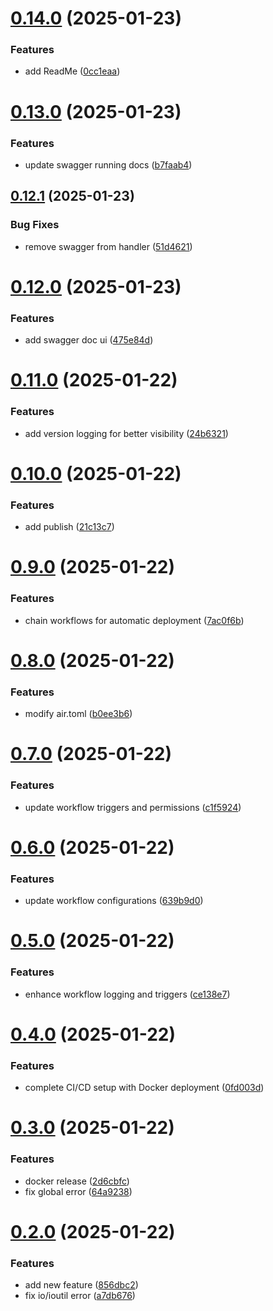 # [0.14.0](https://github.com/rowjay007/walkit/compare/v0.13.0...v0.14.0) (2025-01-23)


### Features

* add ReadMe ([0cc1eaa](https://github.com/rowjay007/walkit/commit/0cc1eaa7ebcda2c37a55a82bb0213bc2ac7b2a19))

# [0.13.0](https://github.com/rowjay007/walkit/compare/v0.12.1...v0.13.0) (2025-01-23)


### Features

* update swagger running docs ([b7faab4](https://github.com/rowjay007/walkit/commit/b7faab43174fd79978294de0af732ce96afecced))

## [0.12.1](https://github.com/rowjay007/walkit/compare/v0.12.0...v0.12.1) (2025-01-23)


### Bug Fixes

* remove swagger from handler ([51d4621](https://github.com/rowjay007/walkit/commit/51d462120d37d99255c9d5c7cc18dd643e4e1ada))

# [0.12.0](https://github.com/rowjay007/walkit/compare/v0.11.0...v0.12.0) (2025-01-23)


### Features

* add swagger doc ui ([475e84d](https://github.com/rowjay007/walkit/commit/475e84d8fdbcde84937eaa57662b97eccbd4c82c))

# [0.11.0](https://github.com/rowjay007/walkit/compare/v0.10.0...v0.11.0) (2025-01-22)


### Features

* add version logging for better visibility ([24b6321](https://github.com/rowjay007/walkit/commit/24b6321cbef89a66f42e58bd4586bd344985f617))

# [0.10.0](https://github.com/rowjay007/walkit/compare/v0.9.0...v0.10.0) (2025-01-22)


### Features

* add publish ([21c13c7](https://github.com/rowjay007/walkit/commit/21c13c72ec14fb30474ae5a89042939f75513b11))

# [0.9.0](https://github.com/rowjay007/walkit/compare/v0.8.0...v0.9.0) (2025-01-22)


### Features

* chain workflows for automatic deployment ([7ac0f6b](https://github.com/rowjay007/walkit/commit/7ac0f6bebe3396db493c1f2112a2f6424c1a3925))

# [0.8.0](https://github.com/rowjay007/walkit/compare/v0.7.0...v0.8.0) (2025-01-22)


### Features

* modify air.toml ([b0ee3b6](https://github.com/rowjay007/walkit/commit/b0ee3b61033df118820fe14c7531c2d126ee4469))

# [0.7.0](https://github.com/rowjay007/walkit/compare/v0.6.0...v0.7.0) (2025-01-22)


### Features

* update workflow triggers and permissions ([c1f5924](https://github.com/rowjay007/walkit/commit/c1f5924f2b137a1bfb1759e3215e2d5231a27360))

# [0.6.0](https://github.com/rowjay007/walkit/compare/v0.5.0...v0.6.0) (2025-01-22)


### Features

* update workflow configurations ([639b9d0](https://github.com/rowjay007/walkit/commit/639b9d02f202735831231db5217040b66e46a5c9))

# [0.5.0](https://github.com/rowjay007/walkit/compare/v0.4.0...v0.5.0) (2025-01-22)


### Features

* enhance workflow logging and triggers ([ce138e7](https://github.com/rowjay007/walkit/commit/ce138e7dce81721d41a012a592715ee51c7c1217))

# [0.4.0](https://github.com/rowjay007/walkit/compare/v0.3.0...v0.4.0) (2025-01-22)


### Features

* complete CI/CD setup with Docker deployment ([0fd003d](https://github.com/rowjay007/walkit/commit/0fd003d03e5a85931b13aa2ac488aaab7142d22d))

# [0.3.0](https://github.com/rowjay007/walkit/compare/v0.2.0...v0.3.0) (2025-01-22)


### Features

* docker release ([2d6cbfc](https://github.com/rowjay007/walkit/commit/2d6cbfcb405c87762a1e98caca33aee9aadd70d3))
* fix global error ([64a9238](https://github.com/rowjay007/walkit/commit/64a9238420f61006432a752418df8be5cc6d575b))

# [0.2.0](https://github.com/rowjay007/walkit/compare/v0.1.0...v0.2.0) (2025-01-22)


### Features

* add new feature ([856dbc2](https://github.com/rowjay007/walkit/commit/856dbc27022d27a52a3d4d66e03a308fc8563676))
* fix io/ioutil error ([a7db676](https://github.com/rowjay007/walkit/commit/a7db676251fbda4268c33715b813fc6fda85e276))
